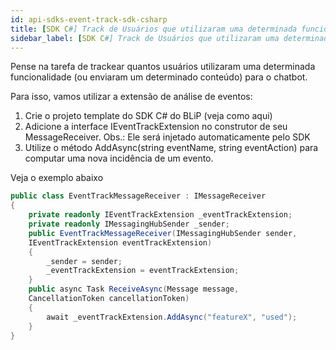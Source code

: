 ```yaml
---
id: api-sdks-event-track-sdk-csharp
title: [SDK C#] Track de Usuários que utilizaram uma determinada funcionalidade
sidebar_label: [SDK C#] Track de Usuários que utilizaram uma determinada funcionalidade
---
```


Pense na tarefa de trackear quantos usuários utilizaram uma determinada funcionalidade (ou enviaram um determinado conteúdo) para o chatbot.

Para isso, vamos utilizar a extensão de análise de eventos:

1. Crie o projeto template do SDK C# do BLiP (veja como aqui)
2. Adicione a interface IEventTrackExtension no construtor de seu MessageReceiver. Obs.: Ele será injetado automaticamente pelo SDK
3. Utilize o método AddAsync(string eventName, string eventAction) para computar uma nova incidência de um evento.

Veja o exemplo abaixo

```csharp
public class EventTrackMessageReceiver : IMessageReceiver
{
    private readonly IEventTrackExtension _eventTrackExtension;
    private readonly IMessagingHubSender _sender;
    public EventTrackMessageReceiver(IMessagingHubSender sender,
    IEventTrackExtension eventTrackExtension)
    {
        _sender = sender;
        _eventTrackExtension = eventTrackExtension;
    }
    public async Task ReceiveAsync(Message message,
    CancellationToken cancellationToken)
    {
        await _eventTrackExtension.AddAsync("featureX", "used");
    }
}
```
